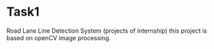 # Task1
Road Lane Line Detection System (projects of internship) 
this project is based on openCV image processing.
